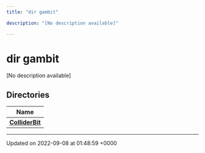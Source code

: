 ```yaml
---
title: "dir gambit"

description: "[No description available]"

---
```


# dir gambit

[No description available]

## Directories

| Name           |
| -------------- |
| **[ColliderBit](/documentation/code/files/dir_18844a962068c5ffc5567e7b65967bca/#dir-gambit-colliderbit)**  |






-------------------------------

Updated on 2022-09-08 at 01:48:59 +0000
